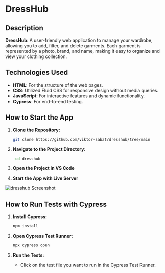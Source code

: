# DressHub

## Description

**DressHub**: A user-friendly web application to manage your wardrobe, allowing you to add, filter, and delete garments. Each garment is represented by a photo, brand, and name, making it easy to organize and view your clothing collection.

## Technologies Used

- **HTML**: For the structure of the web pages.
- **CSS**: Utilized Fluid CSS for responsive design without media queries.
- **JavaScript**: For interactive features and dynamic functionality.
- **Cypress**: For end-to-end testing.

## How to Start the App

1. **Clone the Repository:**

   ```sh
   git clone https://github.com/viktor-sabat/dresshub/tree/main

2. **Navigate to the Project Directory:**

    ```sh
     cd dresshub

4. **Open the Project in VS Code**

5. **Start the App with Live Server**

![dresshub Screenshot](https://github.com/user-attachments/assets/12bf8301-e05f-42b8-982b-b7c766c9c20d)

## How to Run Tests with Cypress

1. **Install Cypress:**

   ```sh
   npm install

2. **Open Cypress Test Runner:**

   ```sh
   npx cypress open

3. **Run the Tests:**

   - Click on the test file you want to run in the Cypress Test Runner.
